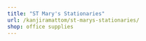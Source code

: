 ```yaml
---
title: "ST Mary's Stationaries"
url: /kanjiramattom/st-marys-stationaries/
shop: office supplies
---
```


